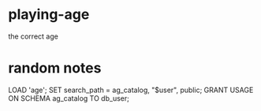 # playing-age
the correct age


# random notes
LOAD 'age';
SET search_path = ag_catalog, "$user", public;
GRANT USAGE ON SCHEMA ag_catalog TO db_user;
